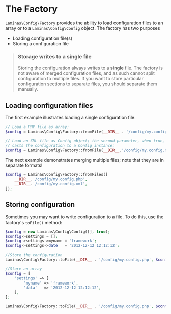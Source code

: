 # The Factory

`Laminas\Config\Factory` provides the ability to load configuration files to an
array or to a `Laminas\Config\Config` object. The factory has two purposes

- Loading configuration file(s)
- Storing a configuration file

<!-- markdownlint-disable-next-line header-increment -->
> ### Storage writes to a single file
>
> Storing the configuration always writes to a **single** file. The factory is
> not aware of merged configuration files, and as such cannot split
> configuration to multiple files.  If you want to store particular
> configuration sections to separate files, you should separate them manually.

## Loading configuration files

The first example illustrates loading a single configuration file:

```php
// Load a PHP file as array:
$config = Laminas\Config\Factory::fromFile(__DIR__ . '/config/my.config.php');

// Load an XML file as Config object; the second parameter, when true,
// casts the configuration to a Config instance:
$config = Laminas\Config\Factory::fromFile(__DIR__.'/config/my.config.xml', true);
```

The next example demonstrates merging multiple files; note that they are in
separate formats!

```php
$config = Laminas\Config\Factory::fromFiles([
    __DIR__.'/config/my.config.php',
    __DIR__.'/config/my.config.xml',
]);
```

## Storing configuration

Sometimes you may want to write configuration to a file. To do this, use the
factory's `toFile()` method:

```php
$config = new Laminas\Config\Config([], true);
$config->settings = [];
$config->settings->myname = 'framework';
$config->settings->date   = '2012-12-12 12:12:12';

//Store the configuration
Laminas\Config\Factory::toFile(__DIR__ . '/config/my.config.php', $config);

//Store an array
$config = [
    'settings' => [
        'myname' => 'framework',
        'data'   => '2012-12-12 12:12:12',
    ],
];

Laminas\Config\Factory::toFile(__DIR__ . '/config/my.config.php', $config);
```
